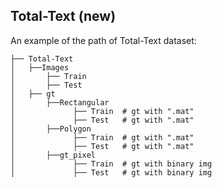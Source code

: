 ## Total-Text (new)

An example of the path of Total-Text dataset: 

```
├── Total-Text
│   ├──Images
│       ├── Train
│       ├── Test
│   ├── gt
│       ├──Rectangular
│             ├── Train  # gt with ".mat"
│             ├── Test   # gt with ".mat"
│       ├──Polygon
│             ├── Train  # gt with ".mat"
│             ├── Test   # gt with ".mat"
│       ├──gt_pixel
│             ├── Train  # gt with binary img
│             ├── Test   # gt with binary img
```  



